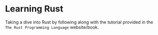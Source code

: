 # Learning Rust

Taking a dive into Rust by following along with the tutorial provided in the `The Rust Programming Language` website/book.

